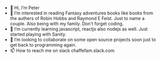 - 👋 Hi, I’m Peter
- 👀 I’m interested in reading Fantasy adventures books like books from the authers of Robin Hobbs and Raymond E Feist. 
      Just to name a couple. Also being with my family. Don't forget coding.
- 🌱 I’m currently learning javascript, reactjs also nodejs as well. Just started playing with Sanity.
- 💞️ I’m looking to collaborate on some open source projects soon just to get back to programming again. 
- 📫 How to reach me on slack chaffefam.slack.com

<!---
chaffefam/chaffefam is a ✨ special ✨ repository because its `README.md` (this file) appears on your GitHub profile.
You can click the Preview link to take a look at your changes.
--->
